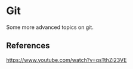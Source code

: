# Git

Some more advanced topics on git.


## References
https://www.youtube.com/watch?v=qsTthZi23VE